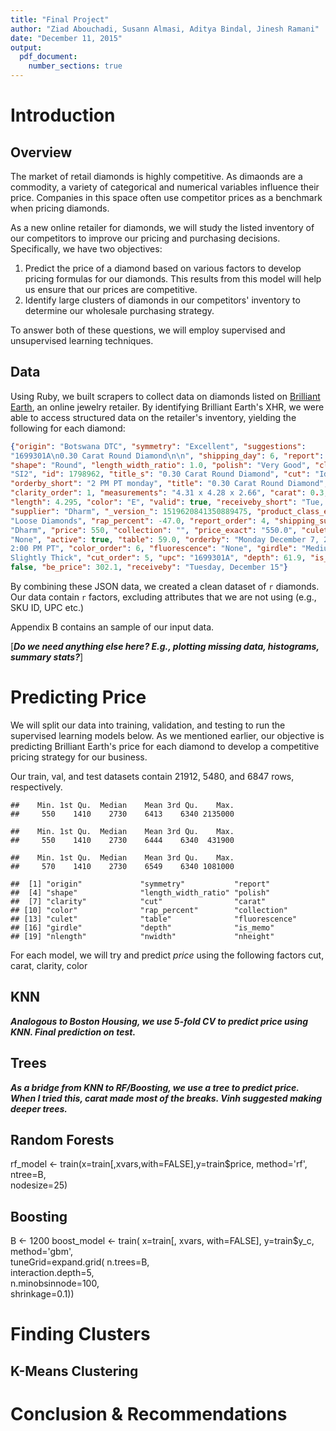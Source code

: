 ```yaml
---
title: "Final Project"
author: "Ziad Abouchadi, Susann Almasi, Aditya Bindal, Jinesh Ramani"
date: "December 11, 2015"
output: 
  pdf_document:
    number_sections: true
---
```




# Introduction



## Overview
The market of retail diamonds is highly competitive. As dimaonds are a commodity, a variety of categorical and numerical variables influence their price. Companies in this space often use competitor prices as a benchmark when pricing diamonds. 

As a new online retailer for diamonds, we will study the listed inventory of our competitors to improve our pricing and purchasing decisions. Specifically, we have two objectives:

1. Predict the price of a diamond based on various factors to develop pricing formulas for our diamonds. This results from this model will help us ensure that our prices are competitive.
2. Identify large clusters of diamonds in our competitors' inventory to determine our wholesale purchasing strategy. 

To answer both of these questions, we will employ supervised and unsupervised learning techniques.

## Data
Using Ruby, we built scrapers to collect data on diamonds listed on [Brilliant Earth](https://www.brilliantearth.com/loose-diamonds/search), an online jewelry retailer. By identifying Brilliant Earth's XHR, we were able to access structured data on the retailer's inventory, yielding the following for each diamond:
```JSON
{"origin": "Botswana DTC", "symmetry": "Excellent", "suggestions":
"1699301A\n0.30 Carat Round Diamond\n\n", "shipping_day": 6, "report": "GIA",
"shape": "Round", "length_width_ratio": 1.0, "polish": "Very Good", "clarity":
"SI2", "id": 1798962, "title_s": "0.30 Carat Round Diamond", "cut": "Ideal",
"orderby_short": "2 PM PT monday", "title": "0.30 Carat Round Diamond",
"clarity_order": 1, "measurements": "4.31 x 4.28 x 2.66", "carat": 0.3,
"length": 4.295, "color": "E", "valid": true, "receiveby_short": "Tue, Dec 15",
"supplier": "Dharm", "_version_": 1519620841350889475, "product_class_exact":
"Loose Diamonds", "rap_percent": -47.0, "report_order": 4, "shipping_supplier":
"Dharm", "price": 550, "collection": "", "price_exact": "550.0", "culet":
"None", "active": true, "table": 59.0, "orderby": "Monday December 7, 2015 by
2:00 PM PT", "color_order": 6, "fluorescence": "None", "girdle": "Medium -
Slightly Thick", "cut_order": 5, "upc": "1699301A", "depth": 61.9, "is_memo":
false, "be_price": 302.1, "receiveby": "Tuesday, December 15"}
```
By combining these JSON data, we created a clean dataset of `r` diamonds. Our data contain `r` factors, excluding attributes that we are not using (e.g., SKU ID, UPC etc.)

Appendix B contains an sample of our input data. 

[***Do we need anything else here? E.g., plotting missing data, histograms, summary stats?***]


# Predicting Price

We will split our data into training, validation, and testing to run the supervised learning models below. As we mentioned earlier, our objective is predicting Brilliant Earth's price for each diamond to develop a competitive pricing strategy for our business. 


Our train, val, and test datasets contain 21912, 5480, and 6847 rows, respectively.


```
##    Min. 1st Qu.  Median    Mean 3rd Qu.    Max. 
##     550    1410    2730    6413    6340 2135000
```

```
##    Min. 1st Qu.  Median    Mean 3rd Qu.    Max. 
##     550    1410    2730    6444    6340  431900
```

```
##    Min. 1st Qu.  Median    Mean 3rd Qu.    Max. 
##     570    1410    2730    6549    6340 1081000
```


```
##  [1] "origin"             "symmetry"           "report"            
##  [4] "shape"              "length_width_ratio" "polish"            
##  [7] "clarity"            "cut"                "carat"             
## [10] "color"              "rap_percent"        "collection"        
## [13] "culet"              "table"              "fluorescence"      
## [16] "girdle"             "depth"              "is_memo"           
## [19] "nlength"            "nwidth"             "nheight"
```

For each model, we will try and predict *price* using the following factors cut, carat, clarity, color

## KNN
***Analogous to Boston Housing, we use 5-fold CV to predict price using KNN. Final prediction on test.***

## Trees
***As a bridge from KNN to RF/Boosting, we use a tree to predict price. When I tried this, carat made most of the breaks. Vinh suggested making deeper trees.***

## Random Forests
rf_model <- train(x=train[,xvars,with=FALSE],y=train$price,
                  method='rf',
                  ntree=B,     
                  nodesize=25)
## Boosting
B <- 1200
boost_model <- train(
  x=train[, xvars, with=FALSE],
  y=train$y_c,
  method='gbm',       
  tuneGrid=expand.grid(
    n.trees=B,             
    interaction.depth=5,   
    n.minobsinnode=100,     
    shrinkage=0.1))  

# Finding Clusters

## K-Means Clustering

# Conclusion & Recommendations
